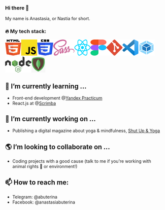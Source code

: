 ### Hi there 👋

My name is Anastasia, or Nastia for short. 

### 🔥 My tech stack:

<img src="img/html-buterina.svg" alt="HTML logo" width="52" height="52"><img src="img/js-buterina.svg" alt="JS Logo" width="52" height="52"><img src="img/css-buterina.svg" alt="CSS Logo" width="52" height="52"><img src="img/sass-logo.png" alt="Sass Logo" width="69" height="52"><img src="img/react-buterina.svg" alt="React Logo" width="52" height="52"><img src="img/figma-buterina.svg" alt="Figma Logo" width="52" height="52"><img src="img/git-buterina.svg" alt="Git Logo" width="52" height="52"><img src="img/vs-code-buterina.svg" alt="VS Code logo" width="52" height="52"><img src="img/webpack-buterina.svg" alt="Webpack logo" width="52" height="52"><img src="img/node-js-buterina.png" alt="Node.js logo" width="85" height="52"><img src="img/Mongo-logo.png" alt="MongoDB logo" width="45" height="52">



## 🌱 I’m currently learning ...

- Front-end development @[Yandex Practicum](https://practicum.com/)
- React.js at @[Scrimba](https://scrimba.com/)

## 🔭 I’m currently working on ...

- Publishing a digital magazine about yoga & mindfulness, [Shut Up & Yoga](https://shutupandyoga.com/)

## 🌎 I’m looking to collaborate on ...

- Coding projects with a good cause (talk to me if you're working with animal rights 🐷 or environment!)

## 📫 How to reach me: 

- Telegram: @abuterina
- Facebook: @anastasiabuterina



<!--
**buterina/buterina** is a ✨ _special_ ✨ repository because its `README.md` (this file) appears on your GitHub profile.

Here are some ideas to get you started:

- 
- 🤔 I’m looking for help with ...
- 💬 Ask me about ...
- 😄 Pronouns: ...
- ⚡ Fun fact: ...
-->


